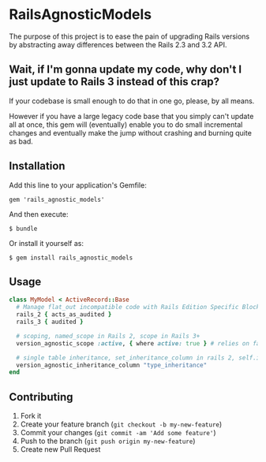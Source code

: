 # RailsAgnosticModels

The purpose of this project is to ease the pain of upgrading Rails versions by abstracting away differences between the Rails 2.3 and 3.2 API.

## Wait, if I'm gonna update my code, why don't I just update to Rails 3 instead of this crap?

If your codebase is small enough to do that in one go, please, by all means. 

However if you have a large legacy code base that you simply can't update all at once, this gem will (eventually) enable you to do small incremental changes and eventually make the jump without crashing and burning quite as bad.

## Installation

Add this line to your application's Gemfile:

    gem 'rails_agnostic_models'

And then execute:

    $ bundle

Or install it yourself as:

    $ gem install rails_agnostic_models

## Usage

```ruby
class MyModel < ActiveRecord::Base
  # Manage flat_out incompatible code with Rails Edition Specific Blocks
  rails_2 { acts_as_audited }
  rails_3 { audited }

  # scoping, named_scope in Rails 2, scope in Rails 3+
  version_agnostic_scope :active, { where active: true } # relies on fake_arel in Rails 2 to provide 3+ Query Interface

  # single table inheritance, set_inheritance_column in rails 2, self.inheritance_column= in Rails 3+
  version_agnostic_inheritance_column "type_inheritance"
end
```

## Contributing

1. Fork it
2. Create your feature branch (`git checkout -b my-new-feature`)
3. Commit your changes (`git commit -am 'Add some feature'`)
4. Push to the branch (`git push origin my-new-feature`)
5. Create new Pull Request
